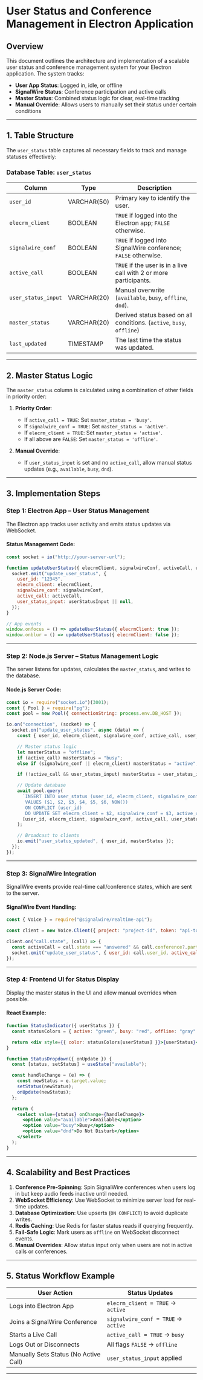 # **User Status and Conference Management in Electron Application**

## **Overview**
This document outlines the architecture and implementation of a scalable user status and conference management system for your Electron application. The system tracks:

- **User App Status**: Logged in, idle, or offline
- **SignalWire Status**: Conference participation and active calls
- **Master Status**: Combined status logic for clear, real-time tracking
- **Manual Override**: Allows users to manually set their status under certain conditions

---

## **1. Table Structure**
The `user_status` table captures all necessary fields to track and manage statuses effectively:

### **Database Table: `user_status`**
| Column              | Type             | Description                                                       |
|---------------------|------------------|-------------------------------------------------------------------|
| `user_id`           | VARCHAR(50)      | Primary key to identify the user.                                 |
| `elecrm_client`     | BOOLEAN          | `TRUE` if logged into the Electron app; `FALSE` otherwise.        |
| `signalwire_conf`   | BOOLEAN          | `TRUE` if logged into SignalWire conference; `FALSE` otherwise.   |
| `active_call`       | BOOLEAN          | `TRUE` if the user is in a live call with 2 or more participants. |
| `user_status_input` | VARCHAR(20)      | Manual overwrite (`available`, `busy`, `offline`, `dnd`).         |
| `master_status`     | VARCHAR(20)      | Derived status based on all conditions. (`active`, `busy`, `offline`) |
| `last_updated`      | TIMESTAMP        | The last time the status was updated.                             |

---

## **2. Master Status Logic**
The `master_status` column is calculated using a combination of other fields in priority order:

1. **Priority Order**:
   - If `active_call = TRUE`: Set `master_status = 'busy'`.
   - If `signalwire_conf = TRUE`: Set `master_status = 'active'`.
   - If `elecrm_client = TRUE`: Set `master_status = 'active'`.
   - If all above are `FALSE`: Set `master_status = 'offline'`.

2. **Manual Override**:
   - If `user_status_input` is set and no `active_call`, allow manual status updates (e.g., `available`, `busy`, `dnd`).

---

## **3. Implementation Steps**

### **Step 1: Electron App – User Status Management**
The Electron app tracks user activity and emits status updates via WebSocket.

#### **Status Management Code**:
```javascript
const socket = io("http://your-server-url");

function updateUserStatus({ elecrmClient, signalwireConf, activeCall, userStatusInput }) {
  socket.emit("update_user_status", {
    user_id: "12345",
    elecrm_client: elecrmClient,
    signalwire_conf: signalwireConf,
    active_call: activeCall,
    user_status_input: userStatusInput || null,
  });
}

// App events
window.onfocus = () => updateUserStatus({ elecrmClient: true });
window.onblur = () => updateUserStatus({ elecrmClient: false });
```

---

### **Step 2: Node.js Server – Status Management Logic**
The server listens for updates, calculates the `master_status`, and writes to the database.

#### **Node.js Server Code**:
```javascript
const io = require("socket.io")(3001);
const { Pool } = require("pg");
const pool = new Pool({ connectionString: process.env.DB_HOST });

io.on("connection", (socket) => {
  socket.on("update_user_status", async (data) => {
    const { user_id, elecrm_client, signalwire_conf, active_call, user_status_input } = data;

    // Master status logic
    let masterStatus = "offline";
    if (active_call) masterStatus = "busy";
    else if (signalwire_conf || elecrm_client) masterStatus = "active";

    if (!active_call && user_status_input) masterStatus = user_status_input;

    // Update database
    await pool.query(
      `INSERT INTO user_status (user_id, elecrm_client, signalwire_conf, active_call, user_status_input, master_status, last_updated)
       VALUES ($1, $2, $3, $4, $5, $6, NOW())
       ON CONFLICT (user_id) 
       DO UPDATE SET elecrm_client = $2, signalwire_conf = $3, active_call = $4, user_status_input = $5, master_status = $6, last_updated = NOW()`,
      [user_id, elecrm_client, signalwire_conf, active_call, user_status_input, masterStatus]
    );

    // Broadcast to clients
    io.emit("user_status_updated", { user_id, masterStatus });
  });
});
```

---

### **Step 3: SignalWire Integration**
SignalWire events provide real-time call/conference states, which are sent to the server.

#### **SignalWire Event Handling**:
```javascript
const { Voice } = require("@signalwire/realtime-api");

const client = new Voice.Client({ project: "project-id", token: "api-token" });

client.on("call.state", (call) => {
  const activeCall = call.state === "answered" && call.conference?.participants > 1;
  socket.emit("update_user_status", { user_id: call.user_id, active_call: activeCall });
});
```

---

### **Step 4: Frontend UI for Status Display**
Display the master status in the UI and allow manual overrides when possible.

#### **React Example**:
```jsx
function StatusIndicator({ userStatus }) {
  const statusColors = { active: "green", busy: "red", offline: "gray" };

  return <div style={{ color: statusColors[userStatus] }}>{userStatus}</div>;
}

function StatusDropdown({ onUpdate }) {
  const [status, setStatus] = useState("available");

  const handleChange = (e) => {
    const newStatus = e.target.value;
    setStatus(newStatus);
    onUpdate(newStatus);
  };

  return (
    <select value={status} onChange={handleChange}>
      <option value="available">Available</option>
      <option value="busy">Busy</option>
      <option value="dnd">Do Not Disturb</option>
    </select>
  );
}
```

---

## **4. Scalability and Best Practices**
1. **Conference Pre-Spinning**: Spin SignalWire conferences when users log in but keep audio feeds inactive until needed.
2. **WebSocket Efficiency**: Use WebSocket to minimize server load for real-time updates.
3. **Database Optimization**: Use upserts (`ON CONFLICT`) to avoid duplicate writes.
4. **Redis Caching**: Use Redis for faster status reads if querying frequently.
5. **Fail-Safe Logic**: Mark users as `offline` on WebSocket disconnect events.
6. **Manual Overrides**: Allow status input only when users are not in active calls or conferences.

---

## **5. Status Workflow Example**
| User Action                               | Status Updates                      |
|------------------------------------------|-------------------------------------|
| Logs into Electron App                   | `elecrm_client = TRUE` → `active`   |
| Joins a SignalWire Conference            | `signalwire_conf = TRUE` → `active` |
| Starts a Live Call                       | `active_call = TRUE` → `busy`       |
| Logs Out or Disconnects                  | All flags `FALSE` → `offline`       |
| Manually Sets Status (No Active Call)    | `user_status_input` applied         |

---